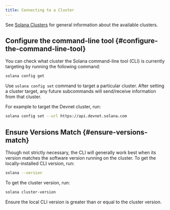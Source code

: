```yaml
---
title: Connecting to a Cluster
---
```


See [Solana Clusters](../clusters.md) for general information about the
available clusters.

## Configure the command-line tool {#configure-the-command-line-tool}

You can check what cluster the Solana command-line tool (CLI) is currently targeting by
running the following command:

```bash
solana config get
```

Use `solana config set` command to target a particular cluster. After setting
a cluster target, any future subcommands will send/receive information from that
cluster.

For example to target the Devnet cluster, run:

```bash
solana config set --url https://api.devnet.solana.com
```

## Ensure Versions Match {#ensure-versions-match}

Though not strictly necessary, the CLI will generally work best when its version
matches the software version running on the cluster. To get the locally-installed
CLI version, run:

```bash
solana --version
```

To get the cluster version, run:

```bash
solana cluster-version
```

Ensure the local CLI version is greater than or equal to the cluster version.
